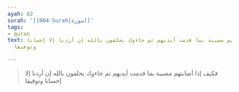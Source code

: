 ```yaml
---
ayah: 62
surah: '[[004-Surah|سورة]]'
tags:
- quran
text: فكيف إذا أصابتهم مصيبة بما قدمت أيديهم ثم جاءوك يحلفون بالله إن أردنا إلا إحسانا
  وتوفيقا

---
```

> فكيف إذا أصابتهم مصيبة بما قدمت أيديهم ثم جاءوك يحلفون بالله إن أردنا إلا إحسانا وتوفيقا
